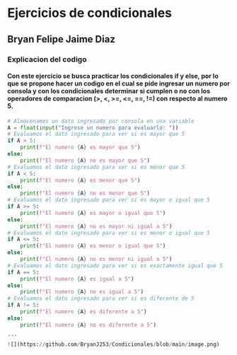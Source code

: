 # Ejercicios de condicionales
## Bryan Felipe Jaime Diaz
### Explicacion del codigo
#### Con este ejercicio se busca practicar los condicionales if y else, por lo que se propone hacer un codigo en el cual se píde ingresar un numero por consola y con los condicionales determinar si cumplen o no con los operadores de comparacion (>, <, >=, <=, ==, !=) con respecto al numero 5.
```py
# Almacenamos un dato ingresado por consola en una variable
A = float(input("Ingrese un numero para evaluarlo: "))
# Evaluamos el dato ingresado para ver si es mayor que 5
if A > 5:
    print(f"El numero {A} es mayor que 5")
else:
    print(f"El numero {A} no es mayor que 5")
# Evaluamos el dato ingresado para ver si es menor que 5
if A < 5:
    print(f"El numero {A} es menor que 5")
else:
    print(f"El numero {A} no es menor que 5")
# Evaluamos el dato ingresado para ver si es mayor o igual que 5
if A >= 5:
    print(f"El numero {A} es mayor o igual que 5")
else:
    print(f"El numero {A} no es mayor ni igual a 5")
# Evaluamos el dato ingresado para ver si es menor o igual que 5
if A <= 5:
    print(f"El numero {A} es menor o igual que 5")
else:
    print(f"El numero {A} no es menor ni igual a 5")
# Evaluamos el dato ingresado para ver si es exactamente igual que 5
if A == 5:
    print(f"El numero {A} es igual a 5")
else:
    print(f"El numero {A} no es igual a 5")
# Evaluamos el dato ingresado para ver si es diferente de 5
if A != 5:
    print(f"El numero {A} es diferente a 5")
else:
    print(f"El numero {A} no es diferente a 5")

´´´
![](https://github.com/BryanJ253/Condicionales/blob/main/image.png)
